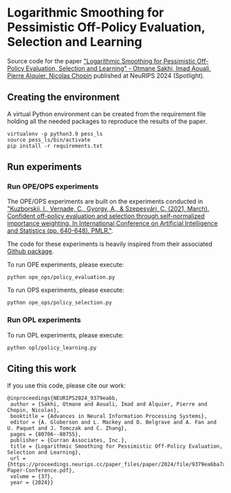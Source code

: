 # Logarithmic Smoothing for Pessimistic Off-Policy Evaluation, Selection and Learning

Source code for the paper ["Logarithmic Smoothing for Pessimistic Off-Policy Evaluation, Selection and Learning" - Otmane Sakhi, Imad Aouali, Pierre Alquier, Nicolas Chopin]([https://arxiv.org/abs/2405.14335](https://proceedings.neurips.cc/paper_files/paper/2024/hash/9379ea6ba7a61a402c7750833848b99f-Abstract-Conference.html)) published at NeuRIPS 2024 (Spotlight).


## Creating the environment

A virtual Python environment can be created from the requirement file holding all the needed packages to reproduce the results of the paper.

    virtualenv -p python3.9 pess_ls
    source pess_ls/bin/activate
    pip install -r requirements.txt

## Run experiments

### Run OPE/OPS experiments

The OPE/OPS experiments are built on the experiments conducted in ["Kuzborskij, I., Vernade, C., Gyorgy, A., & Szepesvári, C. (2021, March). Confident off-policy evaluation and selection through self-normalized importance weighting. In International Conference on Artificial Intelligence and Statistics (pp. 640-648). PMLR."](https://arxiv.org/abs/2006.10460). 

The code for these experiments is heavily inspired from their associated [Github package](https://github.com/google-deepmind/offpolicy_selection_eslb).
    
To run OPE experiments, please execute:

    python ope_ops/policy_evaluation.py

To run OPS experiments, please execute:

    python ope_ops/policy_selection.py

### Run OPL experiments

To run OPL experiments, please execute:

    python opl/policy_learning.py

## Citing this work
If you use this code, please cite our work:

    @inproceedings{NEURIPS2024_9379ea6b,
     author = {Sakhi, Otmane and Aouali, Imad and Alquier, Pierre and Chopin, Nicolas},
     booktitle = {Advances in Neural Information Processing Systems},
     editor = {A. Globerson and L. Mackey and D. Belgrave and A. Fan and U. Paquet and J. Tomczak and C. Zhang},
     pages = {80706--80755},
     publisher = {Curran Associates, Inc.},
     title = {Logarithmic Smoothing for Pessimistic Off-Policy Evaluation, Selection and Learning},
     url = {https://proceedings.neurips.cc/paper_files/paper/2024/file/9379ea6ba7a61a402c7750833848b99f-Paper-Conference.pdf},
     volume = {37},
     year = {2024}}
